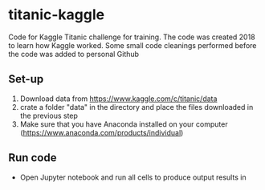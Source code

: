 # titanic-kaggle
Code for Kaggle Titanic challenge for training. The code was created 2018 to learn how Kaggle worked. 
Some small code cleanings performed before the code was added to personal Github

## Set-up
1. Download data from https://www.kaggle.com/c/titanic/data
2. crate a folder "data" in the directory and place the files downloaded in the previous step
3. Make sure that you have Anaconda installed on your computer (https://www.anaconda.com/products/individual)

## Run code
* Open Jupyter notebook and run all cells to produce output results in 